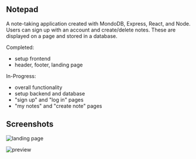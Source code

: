 ## Notepad

A note-taking application created with MondoDB, Express, React, and Node. Users can sign up with an account and create/delete notes. These are displayed on a page and stored in a database. 

Completed:

* setup frontend
* header, footer, landing page

In-Progress:

* overall functionality
* setup backend and database
* "sign up" and "log in" pages
* "my notes" and "create note" pages

## Screenshots

![landing page](https://user-images.githubusercontent.com/91434717/148332930-3339d7a9-5ebb-4b91-8204-0037dcbf939f.PNG)

![preview](https://user-images.githubusercontent.com/91434717/148332962-6878f665-dd69-4576-8319-ff6d50b78d68.gif)
